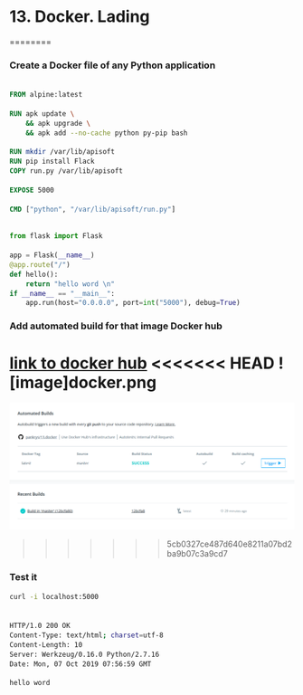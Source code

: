 # 13. Docker. Lading
========

### Create a Docker file of any Python application

```Dockerfile

FROM alpine:latest

RUN apk update \
    && apk upgrade \
    && apk add --no-cache python py-pip bash

RUN mkdir /var/lib/apisoft
RUN pip install Flack
COPY run.py /var/lib/apisoft

EXPOSE 5000

CMD ["python", "/var/lib/apisoft/run.py"]


```


```python

from flask import Flask

app = Flask(__name__)
@app.route("/")
def hello():
    return "hello word \n"
if __name__ == "__main__":
    app.run(host="0.0.0.0", port=int("5000"), debug=True)

```


### Add automated build for that image Docker hub

[link to docker hub](https://cloud.docker.com/repository/docker/pankrys/api/builds)
<<<<<<< HEAD
![image]docker.png
=======

![image](https://github.com/pankrys/sa.it-academy.by/blob/m-sa2-09-19/zmicer_zadorau/13.Docker.Lading/docker.png)
>>>>>>> 5cb0327ce487d640e8211a07bd2ba9b07c3a9cd7

### Test it


```bash
curl -i localhost:5000


HTTP/1.0 200 OK
Content-Type: text/html; charset=utf-8
Content-Length: 10
Server: Werkzeug/0.16.0 Python/2.7.16
Date: Mon, 07 Oct 2019 07:56:59 GMT

hello word
```


